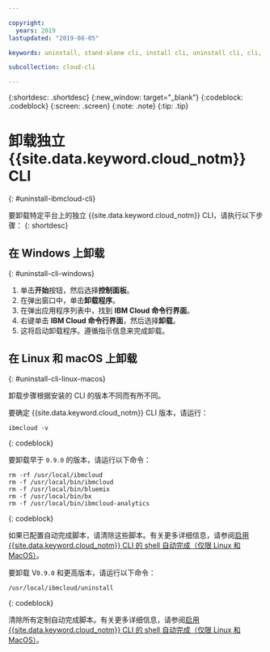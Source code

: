 ```yaml
---

copyright:
  years: 2019
lastupdated: "2019-08-05"

keywords: uninstall, stand-alone cli, install cli, uninstall cli, cli, command line, command-line, windows powershell, linux, macos, installer, standalone cli

subcollection: cloud-cli

---
```


{:shortdesc: .shortdesc}
{:new_window: target="_blank"}
{:codeblock: .codeblock}
{:screen: .screen}
{:note: .note}
{:tip: .tip}

# 卸载独立 {{site.data.keyword.cloud_notm}} CLI
{: #uninstall-ibmcloud-cli}

要卸载特定平台上的独立 {{site.data.keyword.cloud_notm}} CLI，请执行以下步骤：
{: shortdesc}

## 在 Windows 上卸载
{: #uninstall-cli-windows}

1. 单击**开始**按钮，然后选择**控制面板**。
2. 在弹出窗口中，单击**卸载程序**。
3. 在弹出应用程序列表中，找到 **IBM Cloud 命令行界面**。
4. 右键单击 **IBM Cloud 命令行界面**，然后选择**卸载**。
5. 这将启动卸载程序。遵循指示信息来完成卸载。

## 在 Linux 和 macOS 上卸载
{: #uninstall-cli-linux-macos}

卸载步骤根据安装的 CLI 的版本不同而有所不同。

要确定 {{site.data.keyword.cloud_notm}} CLI 版本，请运行：
```
ibmcloud -v
```
{: codeblock}

要卸载早于 `0.9.0` 的版本，请运行以下命令：
  ```
  rm -rf /usr/local/ibmcloud
  rm -f /usr/local/bin/ibmcloud
  rm -f /usr/local/bin/bluemix
  rm -f /usr/local/bin/bx
  rm -f /usr/local/bin/ibmcloud-analytics
  ```
  {: codeblock}

如果已配置自动完成脚本，请清除这些脚本。有关更多详细信息，请参阅[启用 {{site.data.keyword.cloud_notm}} CLI 的 shell 自动完成（仅限 Linux 和 MacOS）](/docs/cli/reference/ibmcloud?topic=cloud-cli-shell-autocomplete#shell-autocomplete)。

要卸载 V`0.9.0` 和更高版本，请运行以下命令：
  ```
  /usr/local/ibmcloud/uninstall
  ```
  {: codeblock}

清除所有定制自动完成脚本。有关更多详细信息，请参阅[启用 {{site.data.keyword.cloud_notm}} CLI 的 shell 自动完成（仅限 Linux 和 MacOS）](/docs/cli/reference/ibmcloud?topic=cloud-cli-shell-autocomplete#shell-autocomplete)。
